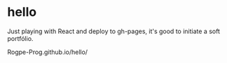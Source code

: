 # hello
Just playing with React and deploy to gh-pages, it's good to initiate a soft portfólio.

Rogpe-Prog.github.io/hello/
